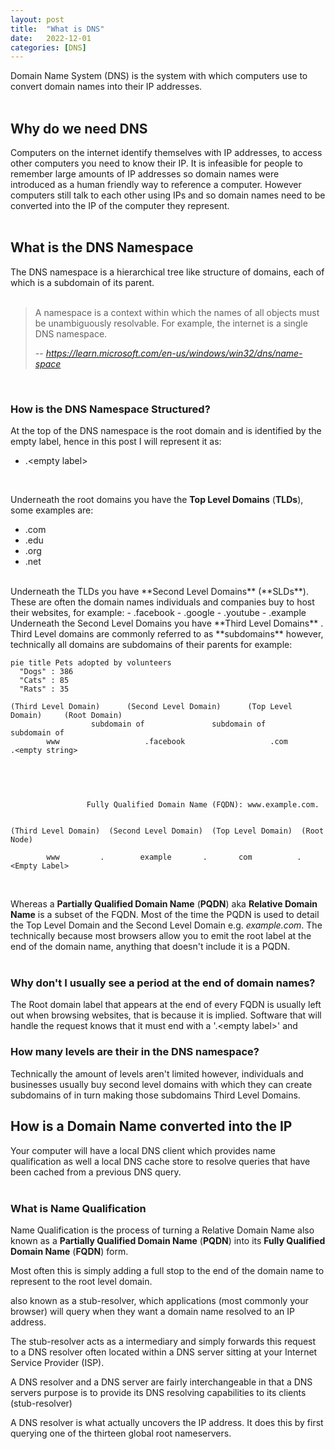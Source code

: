 ```yaml
---
layout: post
title:  "What is DNS"
date:   2022-12-01
categories: [DNS]
---
```


Domain Name System (DNS) is the system with which computers use to convert 
domain names into their IP addresses.  
<br> 

## Why do we need DNS
Computers on the internet identify themselves with IP addresses, to access other 
computers you need to know their IP. It is infeasible for people to remember 
large amounts of IP addresses so domain names were introduced as a human 
friendly way to reference a computer. However computers still talk to each other
using IPs and so domain names need to be converted into the IP of the computer 
they represent.   
<br> 

## What is the DNS Namespace
The DNS namespace is a hierarchical tree like structure of domains, each of which
is a subdomain of its parent.    
<br> 

> A namespace is a context within which the names of all objects must be 
unambiguously resolvable. For example, the internet is a single DNS namespace.   
>  
> -- <cite>https://learn.microsoft.com/en-us/windows/win32/dns/name-space</cite>   
<br> 

### How is the DNS Namespace Structured? 
At the top of the DNS namespace is the root domain and is identified by the 
empty label, hence in this post I will represent it as:  
- .\<empty label\>  
<br> 
    
Underneath the root domains you have the **Top Level Domains** 
(**TLDs**), some examples are:  
- .com  
- .edu  
- .org  
- .net     

<br> 
Underneath the TLDs you have **Second Level Domains** (**SLDs**). These are
often the domain names individuals and companies buy to host their websites, for
example:
- .facebook   
- .google   
- .youtube   
- .example    

<br> 
Underneath the Second Level Domains you have **Third Level Domains** . Third 
Level domains are commonly referred to as **subdomains** however, technically 
all domains are subdomains of their parents for example:  
<br> 

```mermaid!
pie title Pets adopted by volunteers
  "Dogs" : 386
  "Cats" : 85
  "Rats" : 35
```

```
(Third Level Domain)      (Second Level Domain)      (Top Level Domain)     (Root Domain)  
                  subdomain of               subdomain of            subdomain of   
        www                   .facebook                   .com            .<empty string>
  
```  
<br> 

```

                 Fully Qualified Domain Name (FQDN): www.example.com.             

  
(Third Level Domain)  (Second Level Domain)  (Top Level Domain)  (Root Node)

        www         .        example       .       com          . <Empty Label>
```  
<br> 

Whereas a **Partially Qualified Domain Name** (**PQDN**) aka **Relative Domain 
Name** is a subset of the FQDN. Most of the time the PQDN is used to detail the 
Top Level Domain and the Second Level Domain e.g. *example.com*. The technically
because most browsers allow you to emit the root label at the end of the domain
name, anything that doesn't include it is a PQDN.  
<br> 

### Why don't I usually see a period at the end of domain names? 
The Root domain label that appears at the end of every FQDN is usually left out 
when browsing websites, that is because it is implied. Software that will
handle the request knows that it must end with a '.\<empty label\>' and 


### How many levels are their in the DNS namespace?
Technically the amount of levels aren't limited however, individuals and 
businesses usually buy second level domains with which they can 
create subdomains of in turn making those subdomains Third Level Domains. 



## How is a Domain Name converted into the IP
Your computer will have a local DNS client which provides name qualification as
well a local DNS cache store to resolve queries that have been cached from a 
previous DNS query.  
<br> 

### What is Name Qualification

Name Qualification is the process of turning a Relative Domain Name also 
known as a **Partially Qualified Domain Name** (**PQDN**) into its **Fully 
Qualified Domain Name** (**FQDN**) form. 

Most often this is simply adding a full stop to the
end of the domain name to represent to the root level domain. 




also known as a stub-resolver, which 
applications (most commonly your browser) will query when they want a domain 
name resolved to an IP address. 

The stub-resolver acts as a intermediary and simply forwards this request to a 
DNS resolver often located within a DNS server sitting at your Internet Service 
Provider (ISP). 

A DNS resolver and a DNS server are fairly interchangeable in that a DNS servers 
purpose is to provide its DNS resolving capabilities to its clients 
(stub-resolver)

A DNS resolver is what actually uncovers the IP address. It does this by first 
querying one of the thirteen global root nameservers.  





